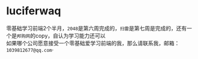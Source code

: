 # luciferwaq
零基础学习前端2个半月，`2048`是第六周完成的，`扫雷`是第七周是完成的，还有一个是`邦购网`的copy，自认为学习能力还可以<br>
如果哪个公司愿意接受一个零基础爱学习前端的我，那么请联系我，邮箱：`1039812677@qq.com`·

